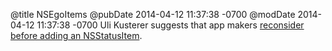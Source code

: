 @title NSEgoItems
@pubDate 2014-04-12 11:37:38 -0700
@modDate 2014-04-12 11:37:38 -0700
Uli Kusterer suggests that app makers <a href="http://orangejuiceliberationfront.com/enough-with-the-nsstatusitems-teach-your-app-its-place/">reconsider before adding an NSStatusItem</a>.
